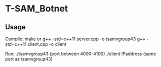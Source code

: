 # T-SAM_Botnet

## Usage

Compile: 
make 
or
g++ -std=c++11 server.cpp -o tsamvgroup43
g++ -std=c++11 client.cpp -o client


Run:
./tsamvgroup43 (port between 4000-4100)
./client IPaddress (same port as tsamvgroup43)

